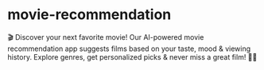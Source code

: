 # movie-recommendation
🎬 Discover your next favorite movie! Our AI-powered movie recommendation app suggests films based on your taste, mood &amp; viewing history. Explore genres, get personalized picks &amp; never miss a great film! 🍿✨
